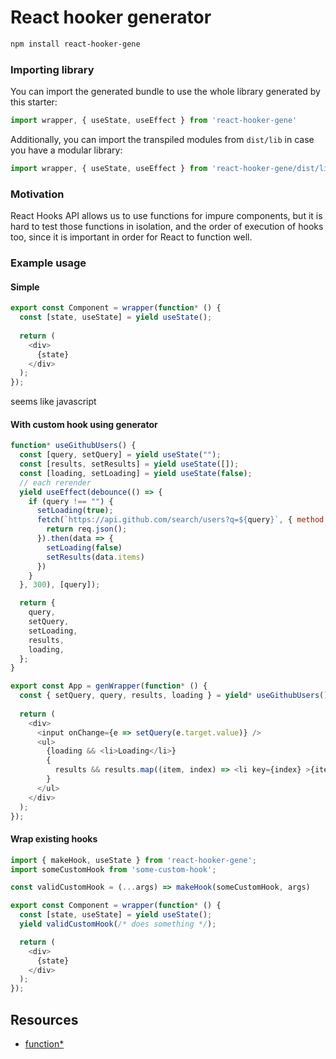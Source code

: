 # React hooker generator
```bash
npm install react-hooker-gene
```

### Importing library

You can import the generated bundle to use the whole library generated by this starter:

```javascript
import wrapper, { useState, useEffect } from 'react-hooker-gene'
```

Additionally, you can import the transpiled modules from `dist/lib` in case you have a modular library:

```javascript
import wrapper, { useState, useEffect } from 'react-hooker-gene/dist/lib/react-hooker-gene'
```

### Motivation

React Hooks API allows us to use functions for impure components, but it is hard to test those functions in isolation, and the order of execution of hooks too, since it is important in order for React to function well.

### Example usage

#### Simple

```javascript
export const Component = wrapper(function* () {
  const [state, useState] = yield useState();
  
  return (
    <div>
      {state}
    </div>
  );
});
```
seems like javascript

#### With custom hook using generator

```javascript
function* useGithubUsers() {
  const [query, setQuery] = yield useState("");
  const [results, setResults] = yield useState([]);
  const [loading, setLoading] = yield useState(false);
  // each rerender
  yield useEffect(debounce(() => {
    if (query !== "") {
      setLoading(true);
      fetch(`https://api.github.com/search/users?q=${query}`, { method: "GET"}).then(req => {
        return req.json();
      }).then(data => {
        setLoading(false)
        setResults(data.items)
      })
    }
  }, 300), [query]);

  return {
    query,
    setQuery,
    setLoading,
    results,
    loading,
  };
}

export const App = genWrapper(function* () {
  const { setQuery, query, results, loading } = yield* useGithubUsers();
  
  return (
    <div>
      <input onChange={e => setQuery(e.target.value)} />
      <ul>
        {loading && <li>Loading</li>}
        {
          results && results.map((item, index) => <li key={index} >{item.login}</li>)
        }
      </ul>
    </div>
  );
});
```

#### Wrap existing hooks
```javascript
import { makeHook, useState } from 'react-hooker-gene';
import someCustomHook from 'some-custom-hook';

const validCustomHook = (...args) => makeHook(someCustomHook, args)

export const Component = wrapper(function* () {
  const [state, useState] = yield useState();
  yield validCustomHook(/* does something */);

  return (
    <div>
      {state}
    </div>
  );
});
```

## Resources

- [function*](https://developer.mozilla.org/en-US/docs/Web/JavaScript/Reference/Statements/function*)

